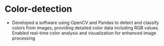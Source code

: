 # Color-detection
- Developed a software using OpenCV and Pandas to detect and classify colors from images, providing detailed color data including RGB values. Enabled real-time color analysis and visualization for enhanced image processing

